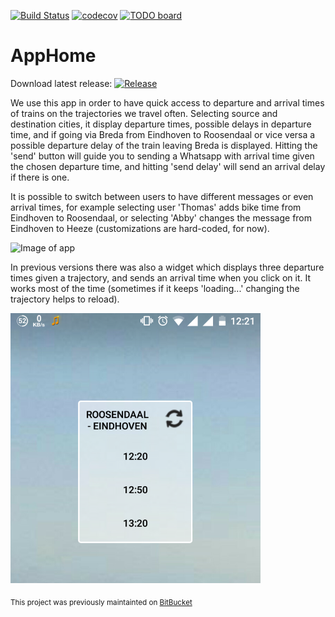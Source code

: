 [![Build Status](https://travis-ci.org/PHPirates/AppHome.svg?branch=master)](https://travis-ci.org/PHPirates/AppHome) 
[![codecov](https://codecov.io/gh/phpirates/apphome/branch/master/graph/badge.svg)](https://codecov.io/gh/phpirates/apphome)
[![TODO board](https://imdone.io/api/1.0/projects/5ae048b775e50c7dfbd31049/badge)](https://imdone.io/app#/board/PHPirates/AppHome)

# AppHome

Download latest release: [![Release](https://img.shields.io/github/release/PHPirates/AppHome.svg)](https://github.com/PHPirates/AppHome/releases/latest)

We use this app in order to have quick access to departure and arrival times of trains on the trajectories we travel often. Selecting source and destination cities, it display departure times, possible delays in departure time, and if going via Breda from Eindhoven to Roosendaal or vice versa a possible departure delay of the train leaving Breda is displayed. Hitting the 'send' button will guide you to sending a Whatsapp with arrival time given the chosen departure time, and hitting 'send delay' will send an arrival delay if there is one.

It is possible to switch between users to have different messages or even arrival times, for example selecting user 'Thomas' adds bike time from Eindhoven to Roosendaal, or selecting 'Abby' changes the message from Eindhoven to Heeze (customizations are hard-coded, for now).

![Image of app](Screenshot1.6.0.png?raw=true "App Screenshot") 

In previous versions there was also a widget which displays three departure times given a trajectory, and sends an arrival time when you click on it. It works most of the time (sometimes if it keeps 'loading...' changing the trajectory helps to reload).

![Widget Screenshot](ScreenshotWidget.png?raw=true "Widget Screenshot")

<sub>This project was previously maintainted on [BitBucket](https://bitbucket.org/slideclimb/apphome/overview)</sub>
